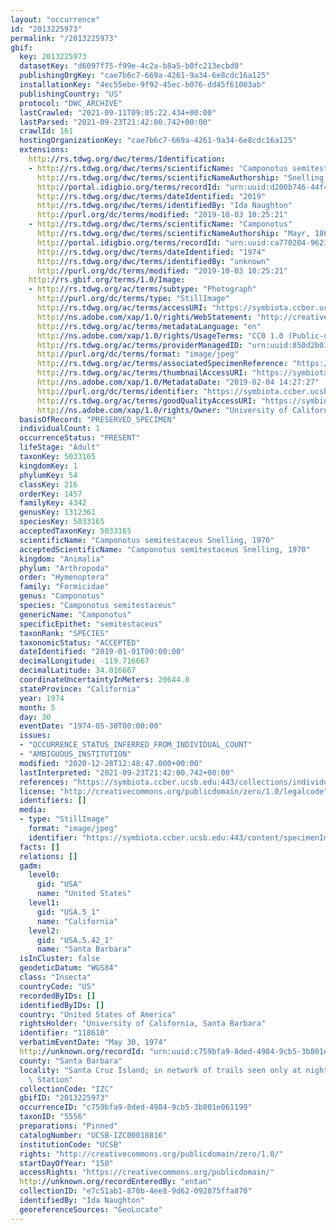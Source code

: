 ```yaml
---
layout: "occurrence"
id: "2013225973"
permalink: "/2013225973"
gbif:
  key: 2013225973
  datasetKey: "d6097f75-f99e-4c2a-b8a5-b0fc213ecbd0"
  publishingOrgKey: "cae7b6c7-669a-4261-9a34-6e8cdc16a125"
  installationKey: "4ec55ebe-9f92-45ec-b076-dd45f61003ab"
  publishingCountry: "US"
  protocol: "DWC_ARCHIVE"
  lastCrawled: "2021-09-11T09:05:22.434+00:00"
  lastParsed: "2021-09-23T21:42:00.742+00:00"
  crawlId: 161
  hostingOrganizationKey: "cae7b6c7-669a-4261-9a34-6e8cdc16a125"
  extensions:
    http://rs.tdwg.org/dwc/terms/Identification:
    - http://rs.tdwg.org/dwc/terms/scientificName: "Camponotus semitestaceus"
      http://rs.tdwg.org/dwc/terms/scientificNameAuthorship: "Snelling, 1970"
      http://portal.idigbio.org/terms/recordId: "urn:uuid:d200b746-44f4-4fe9-9f37-954e4d2d0dac"
      http://rs.tdwg.org/dwc/terms/dateIdentified: "2019"
      http://rs.tdwg.org/dwc/terms/identifiedBy: "Ida Naughton"
      http://purl.org/dc/terms/modified: "2019-10-03 10:25:21"
    - http://rs.tdwg.org/dwc/terms/scientificName: "Camponotus"
      http://rs.tdwg.org/dwc/terms/scientificNameAuthorship: "Mayr, 1861"
      http://portal.idigbio.org/terms/recordId: "urn:uuid:ca770204-9623-4432-a77b-cfde1c51b302"
      http://rs.tdwg.org/dwc/terms/dateIdentified: "1974"
      http://rs.tdwg.org/dwc/terms/identifiedBy: "unknown"
      http://purl.org/dc/terms/modified: "2019-10-03 10:25:21"
    http://rs.gbif.org/terms/1.0/Image:
    - http://rs.tdwg.org/ac/terms/subtype: "Photograph"
      http://purl.org/dc/terms/type: "StillImage"
      http://rs.tdwg.org/ac/terms/accessURI: "https://symbiota.ccber.ucsb.edu:443/content/specimenImages/UCSB_IZC/UCSB-IZC00018/UCSB-IZC00018816_lg.jpg"
      http://ns.adobe.com/xap/1.0/rights/WebStatement: "http://creativecommons.org/publicdomain/zero/1.0/"
      http://rs.tdwg.org/ac/terms/metadataLanguage: "en"
      http://ns.adobe.com/xap/1.0/rights/UsageTerms: "CC0 1.0 (Public-domain)"
      http://rs.tdwg.org/ac/terms/providerManagedID: "urn:uuid:850d2b01-5359-497f-b50c-28804cf33cb9"
      http://purl.org/dc/terms/format: "image/jpeg"
      http://rs.tdwg.org/ac/terms/associatedSpecimenReference: "https://symbiota.ccber.ucsb.edu:443/collections/individual/index.php?occid=118610"
      http://rs.tdwg.org/ac/terms/thumbnailAccessURI: "https://symbiota.ccber.ucsb.edu:443/content/specimenImages/UCSB_IZC/UCSB-IZC00018/UCSB-IZC00018816_tn.jpg"
      http://ns.adobe.com/xap/1.0/MetadataDate: "2019-02-04 14:27:27"
      http://purl.org/dc/terms/identifier: "https://symbiota.ccber.ucsb.edu:443/content/specimenImages/UCSB_IZC/UCSB-IZC00018/UCSB-IZC00018816_lg.jpg"
      http://rs.tdwg.org/ac/terms/goodQualityAccessURI: "https://symbiota.ccber.ucsb.edu:443/content/specimenImages/UCSB_IZC/UCSB-IZC00018/UCSB-IZC00018816.jpg"
      http://ns.adobe.com/xap/1.0/rights/Owner: "University of California, Santa Barbara"
  basisOfRecord: "PRESERVED_SPECIMEN"
  individualCount: 1
  occurrenceStatus: "PRESENT"
  lifeStage: "Adult"
  taxonKey: 5033165
  kingdomKey: 1
  phylumKey: 54
  classKey: 216
  orderKey: 1457
  familyKey: 4342
  genusKey: 1312361
  speciesKey: 5033165
  acceptedTaxonKey: 5033165
  scientificName: "Camponotus semitestaceus Snelling, 1970"
  acceptedScientificName: "Camponotus semitestaceus Snelling, 1970"
  kingdom: "Animalia"
  phylum: "Arthropoda"
  order: "Hymenoptera"
  family: "Formicidae"
  genus: "Camponotus"
  species: "Camponotus semitestaceus"
  genericName: "Camponotus"
  specificEpithet: "semitestaceus"
  taxonRank: "SPECIES"
  taxonomicStatus: "ACCEPTED"
  dateIdentified: "2019-01-01T00:00:00"
  decimalLongitude: -119.716667
  decimalLatitude: 34.016667
  coordinateUncertaintyInMeters: 20644.0
  stateProvince: "California"
  year: 1974
  month: 5
  day: 30
  eventDate: "1974-05-30T00:00:00"
  issues:
  - "OCCURRENCE_STATUS_INFERRED_FROM_INDIVIDUAL_COUNT"
  - "AMBIGUOUS_INSTITUTION"
  modified: "2020-12-28T12:48:47.000+00:00"
  lastInterpreted: "2021-09-23T21:42:00.742+00:00"
  references: "https://symbiota.ccber.ucsb.edu:443/collections/individual/index.php?occid=118610"
  license: "http://creativecommons.org/publicdomain/zero/1.0/legalcode"
  identifiers: []
  media:
  - type: "StillImage"
    format: "image/jpeg"
    identifier: "https://symbiota.ccber.ucsb.edu:443/content/specimenImages/UCSB_IZC/UCSB-IZC00018/UCSB-IZC00018816_lg.jpg"
  facts: []
  relations: []
  gadm:
    level0:
      gid: "USA"
      name: "United States"
    level1:
      gid: "USA.5_1"
      name: "California"
    level2:
      gid: "USA.5.42_1"
      name: "Santa Barbara"
  isInCluster: false
  geodeticDatum: "WGS84"
  class: "Insecta"
  countryCode: "US"
  recordedByIDs: []
  identifiedByIDs: []
  country: "United States of America"
  rightsHolder: "University of California, Santa Barbara"
  identifier: "118610"
  verbatimEventDate: "May 30, 1974"
  http://unknown.org/recordId: "urn:uuid:c759bfa9-8ded-4984-9cb5-3b801e061199"
  county: "Santa Barbara"
  locality: "Santa Cruz Island; in network of trails seen only at night by UC Research\
    \ Station"
  collectionCode: "IZC"
  gbifID: "2013225973"
  occurrenceID: "c759bfa9-8ded-4984-9cb5-3b801e061199"
  taxonID: "5556"
  preparations: "Pinned"
  catalogNumber: "UCSB-IZC00018816"
  institutionCode: "UCSB"
  rights: "http://creativecommons.org/publicdomain/zero/1.0/"
  startDayOfYear: "150"
  accessRights: "https://creativecommons.org/publicdomain/"
  http://unknown.org/recordEnteredBy: "entan"
  collectionID: "e7c51ab1-870b-4ee8-9d62-092875ffa870"
  identifiedBy: "Ida Naughton"
  georeferenceSources: "GeoLocate"
---
```


